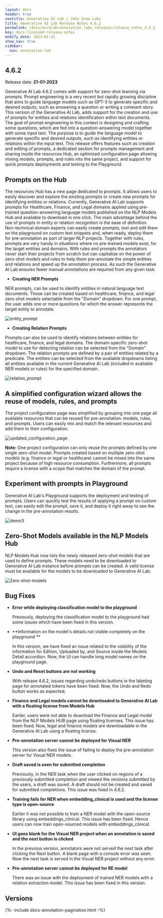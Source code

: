 ```yaml
---
layout: docs
header: true
seotitle: Generative AI Lab | John Snow Labs
title: Generative AI Lab Release Notes 4.6.2
permalink: /docs/en/alab/annotation_labs_releases/release_notes_4_6_2
key: docs-licensed-release-notes
modify_date: 2023-01-21
show_nav: true
sidebar:
  nav: annotation-lab
---
```


<div class="h3-box" markdown="1">

## 4.6.2

Release date: **21-01-2023**

Generative AI Lab 4.6.2 comes with support for zero-shot learning via prompts. Prompt engineering is a very recent but rapidly growing discipline that aims to guide language models such as GPT-3 to generate specific and desired outputs, such as answering a question or writing a coherent story. This version of the Generative AI Lab, adds support for the creation and use of prompts for entities and relations identification within text documents. 
The goal of prompt engineering in this context is designing and crafting some questions, which are fed into a question-answering model together with some input text. The purpose is to guide the language model to generate specific and desired outputs, such as identifying entities or relations within the input text. 
This release offers features such as creation and editing of prompts, a dedicated section for prompts management and sharing inside the resources Hub, an optimized configuration page allowing mixing models, prompts, and rules into the same project, and support for quick prompts deployments and testing to the Playground.


## Prompts on the Hub
The resources Hub has a new page dedicated to prompts. It allows users to easily discover and explore the existing prompts or create new prompts for identifying entities or relations. Currently, Generative AI Lab supports prompts for Healthcare, Finance, and Legal domains applied using pre-trained question-answering language models published on the NLP Models Hub and available to download in one click. The main advantage behind the use of prompts in entity or relation recognition is the ease of definition. Non-technical domain experts can easily create prompts, test and edit them on the playground on custom text snippets and, when ready, deploy them for pre-annotation as part of larger NLP projects. 
Together with rules, prompts are very handy in situations where no pre-trained models exist, for the target entities and domains. With rules and prompts the annotators never start their projects from scratch but can capitalize on the power of zero-shot models and rules to help them pre-annotate the simple entities and relations and speed up the annotation process. As such the Generative AI Lab ensures fewer manual annotations are required from any given task.


  - **Creating NER Prompts**

NER prompts, can be used to identify entities in natural language text documents. Those can be created based on healthcare, finance, and legal zero-shot models selectable from the "Domain" dropdown. For one prompt, the user adds one or more questions for which the answer represents the target entity to annotate.

   ![entity_prompt](https://user-images.githubusercontent.com/26042994/211890279-2ea02cd5-36fa-4b56-86fd-38b0c20ba880.gif)

  - **Creating Relation Prompts**

Prompts can also be used to identify relations between entities for healthcare, finance, and legal domains. The domain-specific zero-shot model to use for detecting relation can be selected from the "Domain" dropdown. The relation prompts are defined by a pair of entities related by a predicate. The entities can be selected from the available dropdowns listing all entities available in the current Generative AI Lab (included in available NER models or rules) for the specified domain. 
   
   ![relation_prompt](https://user-images.githubusercontent.com/26042994/211890317-362f193c-b80b-4caa-b242-69df6fa8a257.gif)

## A simplified configuration wizard allows the reuse of models, rules, and prompts
The project configuration page was simplified by grouping into one page all available resources that can be reused for pre-annotation: models, rules, and prompts. Users can easily mix and match the relevant resources and add them to their configuration. 

![updated_configuration_page](https://user-images.githubusercontent.com/26042994/211890361-14c5b17c-762d-4d0a-a6a6-0ac235565aa0.gif)

**Note:** One project configuration can only reuse the prompts defined by one single zero-shot model. Prompts created based on multiple zero-shot models (e.g. finance or legal or healthcare) cannot be mixed into the same project because of high resource consumption. Furthermore, all prompts require a license with a scope that matches the domain of the prompt.

## Experiment with prompts in Playground
Generative AI Lab's Playground supports the deployment and testing of prompts. Users can quickly test the results of applying a prompt on custom text, can easily edit the prompt, save it, and deploy it right away to see the change in the pre-annotation results.

![demo3](https://user-images.githubusercontent.com/33893292/213699722-543d13f6-c410-4398-83a1-26a832a032ca.gif)

## Zero-Shot Models available in the NLP Models Hub
NLP Models Hub now lists the newly released zero-shot models that are used to define prompts. These models need to be downloaded to Generative AI Lab instance before prompts can be created. A valid license must be available for the models to be downloaded to Generative AI Lab.

![Zero-shot-models](https://user-images.githubusercontent.com/26042994/211890478-3aa90dfc-f474-42c8-a73f-ce6c3efecbbe.png)

## Bug Fixes

- **Error while deploying classification model to the playground**

  Previously, deploying the classification model to the playground had some issues which have been fixed in this version.

- **Information on the model's details not visible completely on the playground **

  In this version, we have fixed an issue related to the visibility of the information for Edition, Uploaded by, and Source inside the Models Detail accordion. Now, the UI can handle long model names on the playground page.

- **Undo and Reset buttons are not working**

  With release 4.6.2, issues regarding undo/redo buttons in the labeling page for annotated tokens have been fixed. Now, the Undo and Redo button works as expected.

- **Finance and Legal models cannot be downloaded to Generative AI Lab with a floating license from Models Hub**

  Earlier, users were not able to download the Finance and Legal model from the NLP Models HUB page using floating licenses. This issue has been fixed. Now, legal and finance models are downloadable in the Generative AI Lab using a floating license.

- **Pre-annotation server cannot be deployed for Visual NER**

  This version also fixes the issue of failing to deploy the pre-annotation server for Visual NER models.

- **Draft saved is seen for submitted completion**

  Previously, in the NER task when the user clicked on regions of a previously submitted completion and viewed the versions submitted by the users, a draft was saved. A draft should not be created and saved for submitted completions. This issue was fixed in 4.6.2.

- **Training fails for NER when embedding_clinical is used and the license type is open-source**

  Earlier it was not possible to train a NER model with the open-source library using embeddings_clinical. This issue has been fixed. Hence users can now train open-sourced models with embeddings_clinical.

- **UI goes blank for the Visual NER project when an annotation is saved and the next button is clicked**

  In the previous version, annotators were not served the next task after clicking the Next button. A blank page with a console error was seen. Now the next task is served in the Visual NER project without any error.

- **Pre-annotation server cannot be deployed for RE model**

  There was an issue with the deployment of trained NER models with a relation extraction model. This issue has been fixed in this version.

</div><div class="prev_ver h3-box" markdown="1">

## Versions

</div>

{%- include docs-annotation-pagination.html -%}